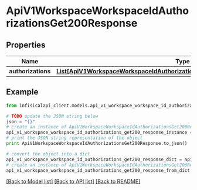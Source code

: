 # ApiV1WorkspaceWorkspaceIdAuthorizationsGet200Response


## Properties
Name | Type | Description | Notes
------------ | ------------- | ------------- | -------------
**authorizations** | [**List[ApiV1WorkspaceWorkspaceIdAuthorizationsGet200ResponseAuthorizationsInner]**](ApiV1WorkspaceWorkspaceIdAuthorizationsGet200ResponseAuthorizationsInner.md) |  | 

## Example

```python
from infisicalapi_client.models.api_v1_workspace_workspace_id_authorizations_get200_response import ApiV1WorkspaceWorkspaceIdAuthorizationsGet200Response

# TODO update the JSON string below
json = "{}"
# create an instance of ApiV1WorkspaceWorkspaceIdAuthorizationsGet200Response from a JSON string
api_v1_workspace_workspace_id_authorizations_get200_response_instance = ApiV1WorkspaceWorkspaceIdAuthorizationsGet200Response.from_json(json)
# print the JSON string representation of the object
print ApiV1WorkspaceWorkspaceIdAuthorizationsGet200Response.to_json()

# convert the object into a dict
api_v1_workspace_workspace_id_authorizations_get200_response_dict = api_v1_workspace_workspace_id_authorizations_get200_response_instance.to_dict()
# create an instance of ApiV1WorkspaceWorkspaceIdAuthorizationsGet200Response from a dict
api_v1_workspace_workspace_id_authorizations_get200_response_from_dict = ApiV1WorkspaceWorkspaceIdAuthorizationsGet200Response.from_dict(api_v1_workspace_workspace_id_authorizations_get200_response_dict)
```
[[Back to Model list]](../README.md#documentation-for-models) [[Back to API list]](../README.md#documentation-for-api-endpoints) [[Back to README]](../README.md)


